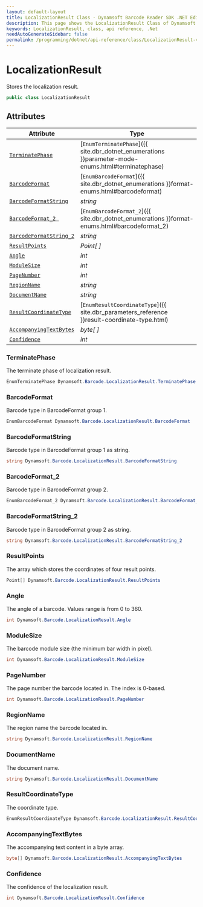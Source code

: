 ```yaml
---
layout: default-layout
title: LocalizationResult Class - Dynamsoft Barcode Reader SDK .NET Edition API Reference
description: This page shows the LocalizationResult Class of Dynamsoft Barcode Reader SDK .NET Edition.
keywords: LocalizationResult, class, api reference, .Net
needAutoGenerateSidebar: false
permalink: /programming/dotnet/api-reference/class/LocalizationResult-v7.6.0.html
---
```



# LocalizationResult
Stores the localization result.

```csharp
public class LocalizationResult
```  

## Attributes
  
| Attribute | Type |
|---------- | ---- |
| [`TerminatePhase`](#terminatephase) | [`EnumTerminatePhase`]({{ site.dbr_dotnet_enumerations }}parameter-mode-enums.html#terminatephase) |
| [`BarcodeFormat`](#barcodeformat) | [`EnumBarcodeFormat`]({{ site.dbr_dotnet_enumerations }}format-enums.html#barcodeformat) |
| [`BarcodeFormatString`](#barcodeformatstring) | *string* |
| [`BarcodeFormat_2 `](#barcodeformat_2 ) | [`EnumBarcodeFormat_2`]({{ site.dbr_dotnet_enumerations }}format-enums.html#barcodeformat_2) |
| [`BarcodeFormatString_2`](#barcodeformatstring_2) | *string* |
| [`ResultPoints`](#resultpoints) | *Point[ ]* |
| [`Angle`](#angle) | *int* |
| [`ModuleSize`](#modulesize) | *int* |
| [`PageNumber`](#pagenumber) | *int* |
| [`RegionName`](#regionname) | *string* |
| [`DocumentName`](#documentname)| *string* |
| [`ResultCoordinateType`](#resultcoordinatetype) | [`EnumResultCoordinateType`]({{ site.dbr_parameters_reference }}result-coordinate-type.html) |
| [`AccompanyingTextBytes`](#accompanyingtextbytes) | *byte[ ]* |
| [`Confidence`](#confidence) | *int* |


### TerminatePhase
The terminate phase of localization result.

```csharp
EnumTerminatePhase Dynamsoft.Barcode.LocalizationResult.TerminatePhase
```

### BarcodeFormat
Barcode type in BarcodeFormat group 1.

```csharp
EnumBarcodeFormat Dynamsoft.Barcode.LocalizationResult.BarcodeFormat
```

### BarcodeFormatString
Barcode type in BarcodeFormat group 1 as string.

```csharp
string Dynamsoft.Barcode.LocalizationResult.BarcodeFormatString
```

### BarcodeFormat_2
Barcode type in BarcodeFormat group 2.

```csharp
EnumBarcodeFormat_2 Dynamsoft.Barcode.LocalizationResult.BarcodeFormat_2
```

### BarcodeFormatString_2
Barcode type in BarcodeFormat group 2 as string.

```csharp
string Dynamsoft.Barcode.LocalizationResult.BarcodeFormatString_2
```

### ResultPoints
The array which stores the coordinates of four result points. 

```csharp
Point[] Dynamsoft.Barcode.LocalizationResult.ResultPoints
```

### Angle
The angle of a barcode. Values range is from 0 to 360.

```csharp
int Dynamsoft.Barcode.LocalizationResult.Angle
```

### ModuleSize
The barcode module size (the minimum bar width in pixel).

```csharp
int Dynamsoft.Barcode.LocalizationResult.ModuleSize
```

### PageNumber
The page number the barcode located in. The index is 0-based.

```csharp
int Dynamsoft.Barcode.LocalizationResult.PageNumber
```

### RegionName
The region name the barcode located in.

```csharp
string Dynamsoft.Barcode.LocalizationResult.RegionName
```

### DocumentName
The document name.

```csharp
string Dynamsoft.Barcode.LocalizationResult.DocumentName
```

### ResultCoordinateType
The coordinate type.

```csharp
EnumResultCoordinateType Dynamsoft.Barcode.LocalizationResult.ResultCoordinateType
```

### AccompanyingTextBytes
The accompanying text content in a byte array.

```csharp
byte[] Dynamsoft.Barcode.LocalizationResult.AccompanyingTextBytes
```

### Confidence
The confidence of the localization result.

```csharp
int Dynamsoft.Barcode.LocalizationResult.Confidence
```
